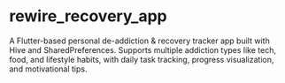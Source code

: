 # rewire_recovery_app
A Flutter-based personal de-addiction &amp; recovery tracker app built with Hive and SharedPreferences. Supports multiple addiction types like tech, food, and lifestyle habits, with daily task tracking, progress visualization, and motivational tips.
